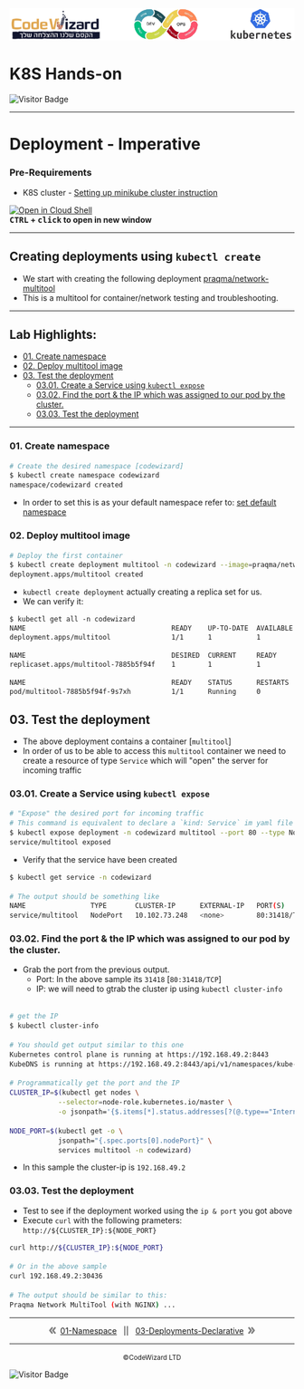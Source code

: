 ![](../../resources/k8s-logos.png)

# K8S Hands-on
![Visitor Badge](https://visitor-badge.laobi.icu/badge?page_id=nirgeier)

---
# Deployment - Imperative

### Pre-Requirements

- K8S cluster - <a href="../00-VerifyCluster">Setting up minikube cluster instruction</a>

[![Open in Cloud Shell](https://gstatic.com/cloudssh/images/open-btn.svg)](https://console.cloud.google.com/cloudshell/editor?cloudshell_git_repo=https://github.com/nirgeier/KubernetesLabs)  
**<kbd>CTRL</kbd> + <kbd>click</kbd> to open in new window**

---

## Creating deployments using `kubectl create`

- We start with creating the following deployment
  [praqma/network-multitool](https://github.com/Praqma/Network-MultiTool)
- This is a multitool for container/network testing and troubleshooting.

<!-- inPage TOC start -->

---
## Lab Highlights:
- [01. Create namespace](#01-Create-namespace)
- [02. Deploy multitool image](#02-Deploy-multitool-image)
- [03. Test the deployment](#03-Test-the-deployment)
  - [03.01. Create a Service using `kubectl expose`](#0301-Create-a-Service-using-kubectl-expose)
  - [03.02. Find the port &amp; the IP which was assigned to our pod by the cluster.](#0302-Find-the-port--the-IP-which-was-assigned-to-our-pod-by-the-cluster)
  - [03.03. Test the deployment](#0303-Test-the-deployment)

---

<!-- inPage TOC end -->

### 01. Create namespace

```sh
# Create the desired namespace [codewizard]
$ kubectl create namespace codewizard
namespace/codewizard created
```

- In order to set this is as your default namespace refer to: <a href="../01-Namespace#2-setting-the-default-namespace-for-kubectl">set default namespace</a>

### 02. Deploy multitool image

```sh
# Deploy the first container
$ kubectl create deployment multitool -n codewizard --image=praqma/network-multitool
deployment.apps/multitool created
```

- `kubectl create deployment` actually creating a replica set for us.
- We can verify it:

```
$ kubectl get all -n codewizard
NAME                                    READY    UP-TO-DATE  AVAILABLE
deployment.apps/multitool               1/1      1           1

NAME                                    DESIRED  CURRENT     READY
replicaset.apps/multitool-7885b5f94f    1        1           1

NAME                                    READY    STATUS      RESTARTS
pod/multitool-7885b5f94f-9s7xh          1/1      Running     0
```

## 03. Test the deployment

- The above deployment contains a container [`multitool`]
- In order of us to be able to access this `multitool` container we need to create a resource of type `Service` which will "open" the server for incoming traffic

### 03.01. Create a Service using `kubectl expose`

```sh
# "Expose" the desired port for incoming traffic
# This command is equivalent to declare a `kind: Service` im yaml file
$ kubectl expose deployment -n codewizard multitool --port 80 --type NodePort
service/multitool exposed
```

- Verify that the service have been created

```sh
$ kubectl get service -n codewizard

# The output should be something like
NAME                TYPE       CLUSTER-IP      EXTERNAL-IP   PORT(S)        AGE
service/multitool   NodePort   10.102.73.248   <none>        80:31418/TCP   3s
```

### 03.02. Find the port & the IP which was assigned to our pod by the cluster.

- Grab the port from the previous output.
  - Port: In the above sample its `31418` [`80:31418/TCP`]
  - IP: we will need to gtrab the cluster ip using `kubectl cluster-info`

```sh

# get the IP
$ kubectl cluster-info

# You should get output similar to this one
Kubernetes control plane is running at https://192.168.49.2:8443
KubeDNS is running at https://192.168.49.2:8443/api/v1/namespaces/kube-system/services/kube-dns:dns/proxy

# Programmatically get the port and the IP
CLUSTER_IP=$(kubectl get nodes \
            --selector=node-role.kubernetes.io/master \
            -o jsonpath='{$.items[*].status.addresses[?(@.type=="InternalIP")].address}')

NODE_PORT=$(kubectl get -o \
            jsonpath="{.spec.ports[0].nodePort}" \
            services multitool -n codewizard)
```

- In this sample the cluster-ip is `192.168.49.2`

### 03.03. Test the deployment

- Test to see if the deployment worked using the `ip & port` you got above
- Execute `curl` with the following prameters: `http://${CLUSTER_IP}:${NODE_PORT}`

```sh
curl http://${CLUSTER_IP}:${NODE_PORT}

# Or in the above sample
curl 192.168.49.2:30436

# The output should be similar to this:
Praqma Network MultiTool (with NGINX) ...
```
<!-- navigation start -->

---

<div align="center">    <img src="../../resources/prev.png">&nbsp;
    <a href="../01-Namespace">01-Namespace</a>
    &nbsp;&nbsp;||&nbsp;&nbsp;
    <a href="../03-Deployments-Declarative">03-Deployments-Declarative</a>
    &nbsp;<img src="../../resources/next.png">
</div>

---

<div align="center">
    <small>&copy;CodeWizard LTD</small>
</div>

![Visitor Badge](https://visitor-badge.laobi.icu/badge?page_id=nirgeier)

<!-- navigation end -->